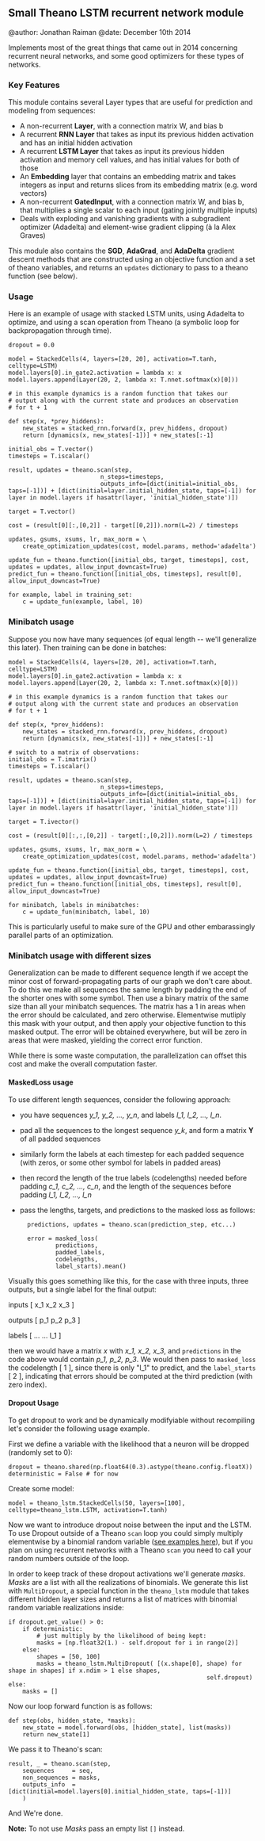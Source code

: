 Small Theano LSTM recurrent network module
------------------------------------------

@author: Jonathan Raiman
@date: December 10th 2014

Implements most of the great things that came out
in 2014 concerning recurrent neural networks, and
some good optimizers for these types of networks.

### Key Features

This module contains several Layer types that are useful
for prediction and modeling from sequences:

* A non-recurrent **Layer**, with a connection matrix W, and bias b
* A recurrent **RNN Layer** that takes as input its previous hidden activation and has an initial hidden activation
* A recurrent **LSTM Layer** that takes as input its previous hidden activation and memory cell values, and has initial values for both of those
* An **Embedding** layer that contains an embedding matrix and takes integers as input and returns slices from its embedding matrix (e.g. word vectors)
* A non-recurrent **GatedInput**, with a connection matrix W, and bias b, that multiplies a single scalar to each input (gating jointly multiple inputs)
* Deals with exploding and vanishing gradients with a subgradient optimizer (Adadelta) and element-wise gradient clipping (à la Alex Graves)

This module also contains the **SGD**, **AdaGrad**, and **AdaDelta** gradient descent methods that are constructed using an objective function and a set of theano variables, and returns an `updates` dictionary to pass to a theano function (see below).

### Usage

Here is an example of usage with stacked LSTM units, using
Adadelta to optimize, and using a scan operation from Theano (a symbolic loop for backpropagation through time).

	dropout = 0.0

	model = StackedCells(4, layers=[20, 20], activation=T.tanh, celltype=LSTM)
	model.layers[0].in_gate2.activation = lambda x: x
	model.layers.append(Layer(20, 2, lambda x: T.nnet.softmax(x)[0]))

	# in this example dynamics is a random function that takes our
	# output along with the current state and produces an observation
	# for t + 1

	def step(x, *prev_hiddens):
	    new_states = stacked_rnn.forward(x, prev_hiddens, dropout)
	    return [dynamics(x, new_states[-1])] + new_states[:-1]

	initial_obs = T.vector()
	timesteps = T.iscalar()

	result, updates = theano.scan(step,
                              n_steps=timesteps,
                              outputs_info=[dict(initial=initial_obs, taps=[-1])] + [dict(initial=layer.initial_hidden_state, taps=[-1]) for layer in model.layers if hasattr(layer, 'initial_hidden_state')])

	target = T.vector()

	cost = (result[0][:,[0,2]] - target[[0,2]]).norm(L=2) / timesteps

	updates, gsums, xsums, lr, max_norm = \
		create_optimization_updates(cost, model.params, method='adadelta')

	update_fun = theano.function([initial_obs, target, timesteps], cost, updates = updates, allow_input_downcast=True)
	predict_fun = theano.function([initial_obs, timesteps], result[0], allow_input_downcast=True)

	for example, label in training_set:
		c = update_fun(example, label, 10)

### Minibatch usage

Suppose you now have many sequences (of equal length -- we'll generalize this later). Then training can be done in batches:

	model = StackedCells(4, layers=[20, 20], activation=T.tanh, celltype=LSTM)
	model.layers[0].in_gate2.activation = lambda x: x
	model.layers.append(Layer(20, 2, lambda x: T.nnet.softmax(x)[0]))

	# in this example dynamics is a random function that takes our
	# output along with the current state and produces an observation
	# for t + 1

	def step(x, *prev_hiddens):
	    new_states = stacked_rnn.forward(x, prev_hiddens, dropout)
	    return [dynamics(x, new_states[-1])] + new_states[:-1]

	# switch to a matrix of observations:
	initial_obs = T.imatrix()
	timesteps = T.iscalar()

	result, updates = theano.scan(step,
                              n_steps=timesteps,
                              outputs_info=[dict(initial=initial_obs, taps=[-1])] + [dict(initial=layer.initial_hidden_state, taps=[-1]) for layer in model.layers if hasattr(layer, 'initial_hidden_state')])

	target = T.ivector()

	cost = (result[0][:,:,[0,2]] - target[:,[0,2]]).norm(L=2) / timesteps

	updates, gsums, xsums, lr, max_norm = \
		create_optimization_updates(cost, model.params, method='adadelta')

	update_fun = theano.function([initial_obs, target, timesteps], cost, updates = updates, allow_input_downcast=True)
	predict_fun = theano.function([initial_obs, timesteps], result[0], allow_input_downcast=True)

	for minibatch, labels in minibatches:
		c = update_fun(minibatch, label, 10)

This is particularly useful to make sure of the GPU and other embarassingly parallel parts of an optimization.

### Minibatch usage with different sizes

Generalization can be made to different sequence length if we accept the minor cost of forward-propagating parts of our graph we don't care about. To do this we make all sequences the same length by padding the end of the shorter ones with some symbol. Then use a binary matrix of the same size than all your minibatch sequences. The matrix has a 1 in areas when the error should be calculated, and zero otherwise. Elementwise mutliply this mask with your output, and then apply your objective function to this masked output. The error will be obtained everywhere, but will be zero in areas that were masked, yielding the correct error function.

While there is some waste computation, the parallelization can offset this cost and make the overall computation faster.

#### MaskedLoss usage

To use different length sequences, consider the following approach:

* you have sequences *y_1, y_2, ..., y_n*, and labels *l_1, l_2, ..., l_n*. 
* pad all the sequences to the longest sequence *y_k*, and form a matrix **Y** of all padded sequences
* similarly form the labels at each timestep for each padded sequence (with zeros, or some other symbol for labels in padded areas)
* then record the length of the true labels (codelengths) needed before padding *c_1, c_2, ..., c_n*, and the length of the sequences before padding *l_1, l_2, ..., l_n*
* pass the lengths, targets, and predictions to the masked loss as follows:



		predictions, updates = theano.scan(prediction_step, etc...)

		error = masked_loss(
	            predictions,
	            padded_labels,
	            codelengths,
	            label_starts).mean()

Visually this goes something like this, for the case with three inputs, three outputs, but a single label for
the final output:

inputs  [ x_1 x_2 x_3 ]

outputs [ p_1 p_2 p_3 ]

labels  [ ... ... l_1 ]

then we would have a matrix *x* with *x_1, x_2, x_3*, and `predictions` in the code above would contain *p_1, p_2, p_3*.
We would then pass to `masked_loss` the codelength [ 1 ], since there is only "l_1" to predict, and the `label_starts` [ 2 ],
indicating that errors should be computed at the third prediction (with zero index).

#### Dropout Usage

To get dropout to work and be dynamically modifyiable without recompiling let's consider the following usage example.

First we define a variable with the likelihood that a neuron will be dropped (randomly set to 0):

	dropout = theano.shared(np.float64(0.3).astype(theano.config.floatX))
	deterministic = False # for now

Create some model:

	model = theano_lstm.StackedCells(50, layers=[100], celltype=theano_lstm.LSTM, activation=T.tanh)

Now we want to introduce dropout noise between the input and the LSTM. To use Dropout outside of a Theano `scan` loop you could simply multiply elementwise by a binomial random variable ([see examples here](https://gist.github.com/SnippyHolloW/8a0f820261926e2f41cc)), but if you plan on using recurrent networks with a Theano `scan` you need to call your random numbers outside of the loop.

In order to keep track of these dropout activations we'll generate *masks*. *Masks* are a list with all the realizations of binomials. We generate this list with `MultiDropout`, a special function in the `theano_lstm` module that takes different hidden layer sizes and returns a list of matrices with binomial random variable realizations inside:

	if dropout.get_value() > 0:
        if deterministic:
            # just multiply by the likelihood of being kept:
            masks = [np.float32(1.) - self.dropout for i in range(2)]
        else:
            shapes = [50, 100]
            masks = theano_lstm.MultiDropout( [(x.shape[0], shape) for shape in shapes] if x.ndim > 1 else shapes,
                                                            self.dropout)
    else:
        masks = []

Now our loop forward function is as follows:

	def step(obs, hidden_state, *masks):
        new_state = model.forward(obs, [hidden_state], list(masks))
        return new_state[1]

We pass it to Theano's scan:

    result, _ = theano.scan(step,
    	sequences     = seq,
    	non_sequences = masks,
    	outputs_info  = [dict(initial=model.layers[0].initial_hidden_state, taps=[-1])]
    	)

And We're done.

**Note:** To not use *Masks* pass an empty list `[]` instead.
